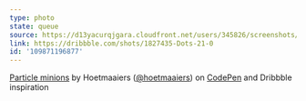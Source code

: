 ```yaml
---
type: photo
state: queue
source: https://d13yacurqjgara.cloudfront.net/users/345826/screenshots/1827435/dots16.0.gif
link: https://dribbble.com/shots/1827435-Dots-21-0
id: '109871196877'
---
```

<p data-height="332" data-theme-id="51" data-slug-hash="pvRqeE" data-default-tab="result" data-user="hoetmaaiers" class='codepen'><a href='http://codepen.io/hoetmaaiers/pen/pvRqeE/'>Particle minions</a> by Hoetmaaiers (<a href='http://codepen.io/hoetmaaiers'>@hoetmaaiers</a>) on <a href='http://codepen.io'>CodePen</a> and Dribbble inspiration</p>
